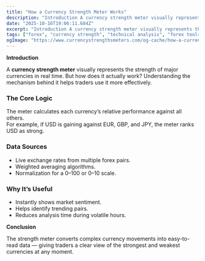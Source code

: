 ```yaml
---
title: "How a Currency Strength Meter Works"
description: "Introduction A currency strength meter visually represents the strength of major currencies in real time..."
date: "2025-10-16T19:06:11.684Z"
excerpt: "Introduction A currency strength meter visually represents the strength of major currencies in real time. But how does it actually work? Understanding the mechanism behind it helps traders use it more effectively. The Core Logic The meter calculates each currency’s relative performance against all others. For example, if USD is..."
tags: ["forex", "currency strength", "technical analysis", "forex tools"]
ogImage: "https://www.currencystrengthsmeters.com/og-cache/how-a-currency-strength-meter-works.jpg"
---
```

**Introduction**

A **currency strength meter** visually represents the strength of major currencies in real time. But how does it actually work? Understanding the mechanism behind it helps traders use it more effectively.

### The Core Logic

The meter calculates each currency’s relative performance against all others.  
For example, if USD is gaining against EUR, GBP, and JPY, the meter ranks USD as strong.

### Data Sources

- Live exchange rates from multiple forex pairs.  
- Weighted averaging algorithms.  
- Normalization for a 0–100 or 0–10 scale.

### Why It’s Useful

- Instantly shows market sentiment.  
- Helps identify trending pairs.  
- Reduces analysis time during volatile hours.

**Conclusion**

The strength meter converts complex currency movements into easy-to-read data — giving traders a clear view of the strongest and weakest currencies at any moment.
